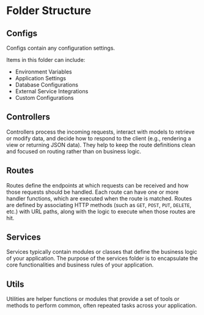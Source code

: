 # Folder Structure

## Configs
Configs contain any configuration settings.

Items in this folder can include:
- Environment Variables
- Application Settings
- Database Configurations
- External Service Integrations
- Custom Configurations

## Controllers
Controllers process the incoming requests, interact with models to retrieve or modify data, and decide how to respond to the client (e.g., rendering a view or returning JSON data). They help to keep the route definitions clean and focused on routing rather than on business logic.

## Routes
Routes define the endpoints at which requests can be received and how those requests should be handled. Each route can have one or more handler functions, which are executed when the route is matched. Routes are defined by associating HTTP methods (such as `GET`, `POST`, `PUT`, `DELETE`, etc.) with URL paths, along with the logic to execute when those routes are hit.

## Services
Services typically contain modules or classes that define the business logic of your application. The purpose of the services folder is to encapsulate the core functionalities and business rules of your application.

## Utils
Utilities are helper functions or modules that provide a set of tools or methods to perform common, often repeated tasks across your application.

